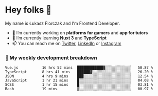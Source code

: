 # Hey folks 👋

My name is Łukasz Florczak and I'm Frontend Developer. 

- 🔭 I’m currently working on **platforms for gamers** and **app for tutors**
- 🌱 I’m currently learning **Nuxt 3** and **TypeScript**
- 📫 You can reach me on [Twitter](https://twitter.com/lukaszflorczak), [LinkedIn](https://pl.linkedin.com/in/lukasz-florczak) or [Instagram](https://instagram.com/lukaszflorczak)


### 🧮 My weekly development breakdown

<!--START_SECTION:waka-->

```text
Vue.js           16 hrs 52 mins  ████████████▓░░░░░░░░░░░░   50.87 %
TypeScript       8 hrs 41 mins   ██████▓░░░░░░░░░░░░░░░░░░   26.20 %
JSON             4 hrs 9 mins    ███░░░░░░░░░░░░░░░░░░░░░░   12.54 %
JavaScript       1 hr 21 mins    █░░░░░░░░░░░░░░░░░░░░░░░░   04.08 %
SCSS             1 hr 15 mins    █░░░░░░░░░░░░░░░░░░░░░░░░   03.81 %
Bash             19 mins         ▒░░░░░░░░░░░░░░░░░░░░░░░░   00.97 %
```

<!--END_SECTION:waka-->

<!--
**lukaszflorczak/lukaszflorczak** is a ✨ _special_ ✨ repository because its `README.md` (this file) appears on your GitHub profile.

Here are some ideas to get you started:

- 🔭 I’m currently working on ...
- 🌱 I’m currently learning ...
- 👯 I’m looking to collaborate on ...
- 🤔 I’m looking for help with ...
- 💬 Ask me about ...
- 📫 How to reach me: ...
- 😄 Pronouns: ...
- ⚡ Fun fact: ...
-->

